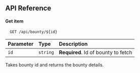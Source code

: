## API Reference

#### Get item

```http
  GET /api/bounty/${id}
```

| Parameter | Type     | Description                         |
| :-------- | :------- | :---------------------------------- |
| `id`      | `string` | **Required**. Id of bounty to fetch |

Takes bounty id and returns the bounty details.
